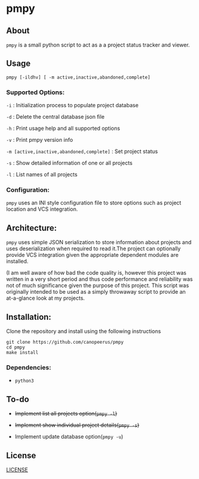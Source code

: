 # pmpy

## About

`pmpy` is a small python script to act as a a project status tracker and viewer.

## Usage

```
pmpy [-ildhv] [ -m active,inactive,abandoned,complete]
```

### Supported Options:

   `-i` :  Initialization process to populate project database

   `-d` : Delete the central database json file

   `-h` : Print usage help and all supported options

   `-v` : Print pmpy version info

   `-m [active,inactive,abandoned,complete]` : Set project status

   `-s` : Show detailed information of one or all projects

   `-l` : List names of all projects

### Configuration:

`pmpy` uses an INI style configuration file to store options such as project location
and VCS integration.

## Architecture:

`pmpy` uses simple JSON serialization to store information about projects and uses
deserialization when required to read it.The project can optionally provide VCS integration
given the appropriate dependent modules are installed.

(I am well aware of how bad the code quality is, however this project was written in a 
very short period and thus code performance and reliability was not of much significance
given the purpose of this project.
This script was originally intended to be used as a simply throwaway script to provide
an at-a-glance look at my projects.

## Installation:
Clone the repository and install using the following instructions

```
git clone https://github.com/canopeerus/pmpy
cd pmpy
make install
```

### Dependencies:
* `python3`

## To-do

* ~~Implement list all projects option(`pmpy -l`)~~

* ~~Implement show individual project details(`pmpy -s`)~~

* Implement update database option(`pmpy -u`)

## License
[LICENSE](./LICENSE)
